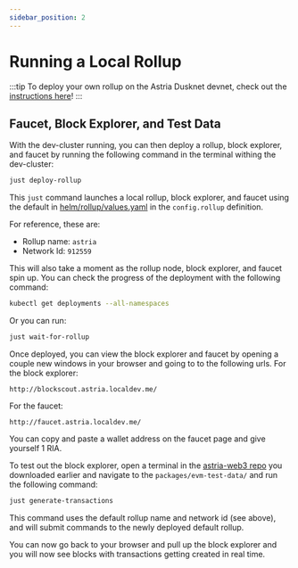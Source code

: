 ```yaml
---
sidebar_position: 2
---
```


# Running a Local Rollup

:::tip
To deploy your own rollup on the Astria Dusknet devnet, check out the
[instructions here](/docs/dusknet/overview/)!
:::

## Faucet, Block Explorer, and Test Data
With the dev-cluster running, you can then deploy a rollup, block explorer, and
faucet by running the following command in the terminal withing the dev-cluster:

```sh
just deploy-rollup
```

This `just` command launches a local rollup, block explorer, and faucet using
the default in
[helm/rollup/values.yaml](https://github.com/astriaorg/dev-cluster/blob/main/helm/rollup/values.yaml)
in the `config.rollup` definition.

For reference, these are:
- Rollup name: `astria`
- Network Id: `912559`

This will also take a moment as the rollup node, block explorer, and faucet spin
up. You can check the progress of the deployment with the following command:

```bash
kubectl get deployments --all-namespaces
```

Or you can run:
```bash
just wait-for-rollup
```

Once deployed, you can view the block explorer and faucet by opening a couple new windows in your browser and going to to the
following urls.
For the block explorer:
```
http://blockscout.astria.localdev.me/
```
For the faucet:
```
http://faucet.astria.localdev.me/
```

You can copy and paste a wallet address on the faucet page and give yourself 1 RIA. 

To test out the block explorer, open a terminal in the [astria-web3 repo](https://github.com/astriaorg/astria-web3/tree/main) you downloaded earlier and navigate to the `packages/evm-test-data/` and run the following command:
```sh
just generate-transactions
```
This command uses the default rollup name and network id (see above), and will
submit commands to the newly deployed default rollup.

You can now go back to your browser and pull up the block explorer and you will now see blocks with transactions getting created in real time.
